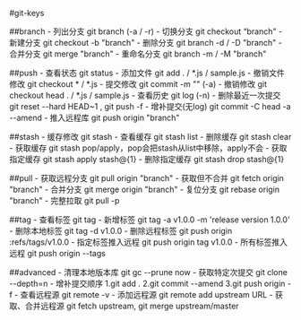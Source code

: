 #git-keys

##branch
	- 列出分支            git branch (-a / -r)
	- 切换分支            git checkout “branch"
	- 新建分支            git checkout -b "branch"
	- 删除分支            git branch -d / -D "branch"
	- 合并分支            git merge "branch"
	- 重命名分支          git branch -m / -M "branch"

##push
	- 查看状态            git status
	- 添加文件            git add . / *.js / sample.js
	- 撤销文件修改		 git checkout * / *.js
	- 提交修改            git commit -m "" (-a)
	- 撤销修改            git checkout head . / *.js / sample.js
	- 查看历史            git log (-n)
	- 删除最近一次提交     git reset --hard HEAD~1 , git push -f
	- 增补提交(无log)     git commit -C head -a --amend
	- 推入远程库          git push origin "branch"

##stash
	- 缓存修改            git stash
	- 查看缓存            git stash list
	- 删除缓存            git stash clear
	- 获取缓存            git stash pop/apply，pop会把stash从list中移除，apply不会
	- 获取指定缓存         git stash apply stash@{1}
	- 删除指定缓存		 git stash drop stash@{1}

##pull
	- 获取远程分支         git pull origin "branch"
	- 获取但不合并         git fetch origin "branch"
	- 合并分支            git merge origin "branch"
	- 复位分支            git rebase origin "branch"
	- 完整拉取            git pull -p

##tag
	- 查看标签            git tag
	- 新增标签            git tag -a v1.0.0 -m 'release version 1.0.0'
	- 删除本地标签         git tag -d v1.0.0
	- 删除远程标签         git push origin :refs/tags/v1.0.0
	- 指定标签推入远程     git push origin tag v1.0.0
	- 所有标签推入远程     git push origin --tags

##advanced
	- 清理本地版本库       git gc --prune now
	- 获取特定次提交       git clone --depth=n
	- 增补提交顺序
     1.git add .
     2.git commit --amend
     3.git push origin -f
    - 查看远程源			git remote -v
    - 添加远程源			git remote add upstream URL
    - 获取、合并远程源		git fetch upstream, git merge upstream/master
